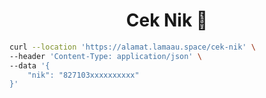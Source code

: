 <h1 align="center">Cek Nik 🤌</h1>

```bash
curl --location 'https://alamat.lamaau.space/cek-nik' \
--header 'Content-Type: application/json' \
--data '{
    "nik": "827103xxxxxxxxxx"
}'
```
